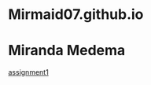 # Mirmaid07.github.io
<h1>Miranda Medema</h1>
<p><a href="/BasicWebDesign/assignment1.html" target"_self">assignment1</a> </p>
